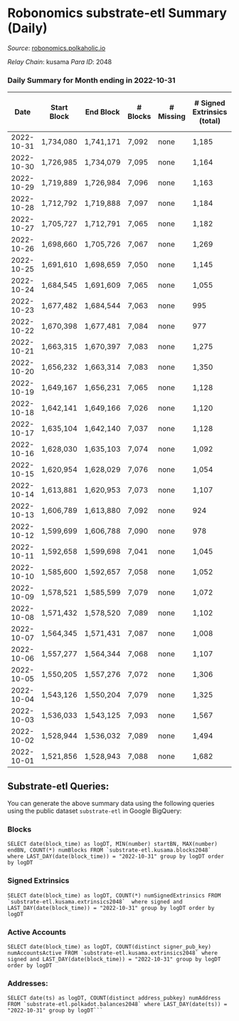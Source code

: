 # Robonomics substrate-etl Summary (Daily)

_Source_: [robonomics.polkaholic.io](https://robonomics.polkaholic.io)

*Relay Chain*: kusama
*Para ID*: 2048



### Daily Summary for Month ending in 2022-10-31


| Date | Start Block | End Block | # Blocks | # Missing | # Signed Extrinsics (total) | # Active Accounts | # Addresses with Balances | # Events | # Transfers | # XCM Transfers In | # XCM Transfers Out |
| ---- | ----------- | --------- | -------- | --------- | --------------------------- | ----------------- | ------------------------- | -------- | ----------- | ------------------ | ------------------- |
| 2022-10-31 | 1,734,080 | 1,741,171 | 7,092 | none  | 1,185 | 43 | 2,865 | 40,763 | 13  |   |   |
| 2022-10-30 | 1,726,985 | 1,734,079 | 7,095 | none  | 1,164 | 30 |  | 40,794 | 2  |   |   |
| 2022-10-29 | 1,719,889 | 1,726,984 | 7,096 | none  | 1,163 | 26 |  | 40,809 | 3  |   |   |
| 2022-10-28 | 1,712,792 | 1,719,888 | 7,097 | none  | 1,184 | 27 |  | 40,978 | 10  |   |   |
| 2022-10-27 | 1,705,727 | 1,712,791 | 7,065 | none  | 1,182 | 39 | 2,861 | 40,902 | 7  |   |   |
| 2022-10-26 | 1,698,660 | 1,705,726 | 7,067 | none  | 1,269 | 44 |  | 41,307 | 8  |   |   |
| 2022-10-25 | 1,691,610 | 1,698,659 | 7,050 | none  | 1,145 | 30 |  | 40,575 | 5  |   |   |
| 2022-10-24 | 1,684,545 | 1,691,609 | 7,065 | none  | 1,055 | 44 | 2,850 | 40,317 | 10  |   |   |
| 2022-10-23 | 1,677,482 | 1,684,544 | 7,063 | none  | 995 | 30 | 2,847 | 39,737 | 3  |   |   |
| 2022-10-22 | 1,670,398 | 1,677,481 | 7,084 | none  | 977 | 33 | 2,845 | 39,752 | 5  |   |   |
| 2022-10-21 | 1,663,315 | 1,670,397 | 7,083 | none  | 1,275 | 52 | 2,845 | 40,957 | 4  |   |   |
| 2022-10-20 | 1,656,232 | 1,663,314 | 7,083 | none  | 1,350 | 40 |  | 41,098 | 13  |   |   |
| 2022-10-19 | 1,649,167 | 1,656,231 | 7,065 | none  | 1,128 | 37 | 2,835 | 40,058 | 8  |   |   |
| 2022-10-18 | 1,642,141 | 1,649,166 | 7,026 | none  | 1,120 | 35 |  | 39,822 | 1  |   |   |
| 2022-10-17 | 1,635,104 | 1,642,140 | 7,037 | none  | 1,128 | 38 | 2,831 | 39,956 | 3  |   |   |
| 2022-10-16 | 1,628,030 | 1,635,103 | 7,074 | none  | 1,092 | 25 | 2,826 | 39,873 | 7  |   |   |
| 2022-10-15 | 1,620,954 | 1,628,029 | 7,076 | none  | 1,054 | 28 | 2,826 | 39,716 | 2  |   |   |
| 2022-10-14 | 1,613,881 | 1,620,953 | 7,073 | none  | 1,107 | 35 | 2,825 | 40,091 | 4  |   |   |
| 2022-10-13 | 1,606,789 | 1,613,880 | 7,092 | none  | 924 | 35 | 2,824 | 39,346 | 5  |   |   |
| 2022-10-12 | 1,599,699 | 1,606,788 | 7,090 | none  | 978 | 29 | 2,823 | 39,637 | 4  |   |   |
| 2022-10-11 | 1,592,658 | 1,599,698 | 7,041 | none  | 1,045 | 32 | 2,821 | 39,816 | 2  |   |   |
| 2022-10-10 | 1,585,600 | 1,592,657 | 7,058 | none  | 1,052 | 27 | 2,820 | 39,938 | 3  |   |   |
| 2022-10-09 | 1,578,521 | 1,585,599 | 7,079 | none  | 1,072 | 37 | 2,819 | 40,123 | 7  |   |   |
| 2022-10-08 | 1,571,432 | 1,578,520 | 7,089 | none  | 1,102 | 31 | 2,815 | 40,298 | 8  |   |   |
| 2022-10-07 | 1,564,345 | 1,571,431 | 7,087 | none  | 1,008 | 32 | 2,812 | 39,964 | 3  |   |   |
| 2022-10-06 | 1,557,277 | 1,564,344 | 7,068 | none  | 1,107 | 28 | 2,812 | 40,230 | 5  |   |   |
| 2022-10-05 | 1,550,205 | 1,557,276 | 7,072 | none  | 1,306 | 32 | 2,811 | 41,106 | 2  |   |   |
| 2022-10-04 | 1,543,126 | 1,550,204 | 7,079 | none  | 1,325 | 44 | 2,807 | 41,159 | 14  |   |   |
| 2022-10-03 | 1,536,033 | 1,543,125 | 7,093 | none  | 1,567 | 65 |  | 42,386 | 15  |   |   |
| 2022-10-02 | 1,528,944 | 1,536,032 | 7,089 | none  | 1,494 | 43 |  | 41,986 | 9  |   |   |
| 2022-10-01 | 1,521,856 | 1,528,943 | 7,088 | none  | 1,682 | 33 |  | 42,444 | 5  |   |   |

## Substrate-etl Queries:
You can generate the above summary data using the following queries using the public dataset `substrate-etl` in Google BigQuery:


### Blocks
```
SELECT date(block_time) as logDT, MIN(number) startBN, MAX(number) endBN, COUNT(*) numBlocks FROM `substrate-etl.kusama.blocks2048`  where LAST_DAY(date(block_time)) = "2022-10-31" group by logDT order by logDT
```


### Signed Extrinsics
```
SELECT date(block_time) as logDT, COUNT(*) numSignedExtrinsics FROM `substrate-etl.kusama.extrinsics2048`  where signed and LAST_DAY(date(block_time)) = "2022-10-31" group by logDT order by logDT
```


### Active Accounts
```
SELECT date(block_time) as logDT, COUNT(distinct signer_pub_key) numAccountsActive FROM `substrate-etl.kusama.extrinsics2048` where signed and LAST_DAY(date(block_time)) = "2022-10-31" group by logDT order by logDT
```


### Addresses:
```
SELECT date(ts) as logDT, COUNT(distinct address_pubkey) numAddress FROM `substrate-etl.polkadot.balances2048` where LAST_DAY(date(ts)) = "2022-10-31" group by logDT```


